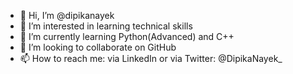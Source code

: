 - 👋 Hi, I’m @dipikanayek
- 👀 I’m interested in learning technical skills
- 🌱 I’m currently learning Python(Advanced) and C++
- 💞️ I’m looking to collaborate on GitHub
- 📫 How to reach me: via LinkedIn or via Twitter: @DipikaNayek_

<!---
dipikanayek/dipikanayek is a ✨ special ✨ repository because its `README.md` (this file) appears on your GitHub profile.
You can click the Preview link to take a look at your changes.
--->
